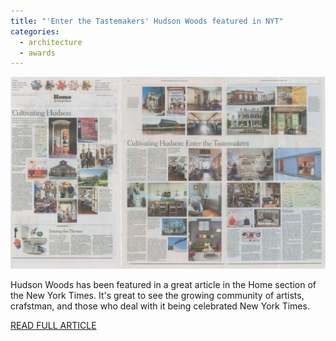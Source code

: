 ```yaml
---
title: "'Enter the Tastemakers' Hudson Woods featured in NYT"
categories:
  - architecture
  - awards
---
```

<p>
	 <a href="http://lang.philippe.io/lang/assets/img/news-photos/new%20york%20times%20article%20hudson%20woods%20combined-20140306151925.pdf"><img src="/lang/assets/img/news-photos/new york times article hudson woods combined.jpg" style="width: 1074px; float: none; margin: 0px;" alt=""></a>
</p>
<p>
	     Hudson Woods has been featured in a great article in the Home section of the New York Times. It's great to see the growing community of artists, crafstman, and those who deal with it being celebrated New York Times.
</p>
<p>
	 <a href="http://www.nytimes.com/2014/01/16/garden/cultivating-hudson-enter-the-tastemakers.html?_r=0" target="_blank">READ FULL ARTICLE</a>
</p>